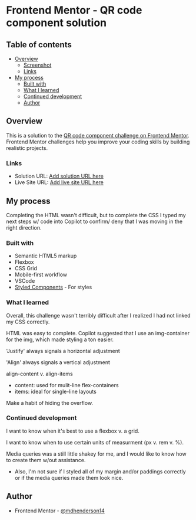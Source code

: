 # Frontend Mentor - QR code component solution

## Table of contents

- [Overview](#overview)
  - [Screenshot](#screenshot)
  - [Links](#links)
- [My process](#my-process)
  - [Built with](#built-with)
  - [What I learned](#what-i-learned)
  - [Continued development](#continued-development)
  - [Author](#author)

## Overview

This is a solution to the [QR code component challenge on Frontend Mentor](https://www.frontendmentor.io/challenges/qr-code-component-iux_sIO_H). Frontend Mentor challenges help you improve your coding skills by building realistic projects.

### Links

- Solution URL: [Add solution URL here](https://your-solution-url.com)
- Live Site URL: [Add live site URL here](https://your-live-site-url.com)

## My process

Completing the HTML wasn't difficult, but to complete the CSS I typed my next steps w/ code into Copilot to confirm/ deny that I was moving in the right direction.

### Built with

- Semantic HTML5 markup
- Flexbox
- CSS Grid
- Mobile-first workflow
- VSCode
- [Styled Components](https://styled-components.com/) - For styles

### What I learned

Overall, this challenge wasn't terribly difficult after I realized I had not linked my CSS correctly.

HTML was easy to complete. Copilot suggested that I use an img-container for the img, which made styling a ton easier.

'Justify' always signals a horizontal adjustment

'Align' always signals a vertical adjustment

align-content v. align-items
- content: used for mulit-line flex-containers
- items: ideal for single-line layouts

Make a habit of hiding the overflow.

### Continued development

I want to know when it's best to use a flexbox v. a grid.

I want to know when to use certain units of measurment (px v. rem v. %).

Media queries was a still little shakey for me, and I would like to know how to create them w/out assistance.
- Also, I'm not sure if I styled all of my margin and/or paddings correctly or if the media queries made them look nice. 

## Author

- Frontend Mentor - [@mdhenderson14](https://www.frontendmentor.io/profile/mdhenderson14)